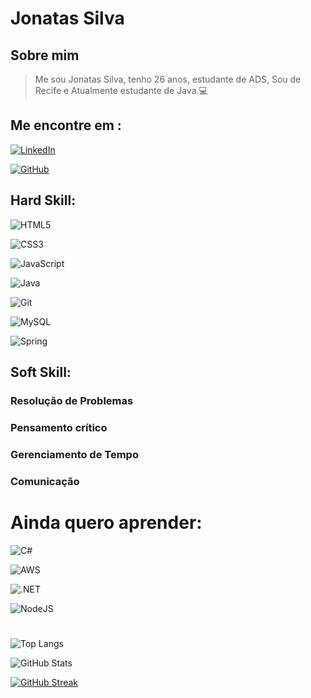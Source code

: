 # Jonatas Silva

## Sobre mim

> Me sou Jonatas Silva, tenho 26 anos, estudante de ADS, Sou de Recife e Atualmente estudante de Java.💻

## Me encontre em :

[![LinkedIn](https://img.shields.io/badge/LinkedIn-0077B5?style=for-the-badge&logo=linkedin&logoColor=white)](https://www.linkedin.com/in/jonatas-silva-a37b52217/)


[![GitHub](https://img.shields.io/badge/GitHub-100000?style=for-the-badge&logo=github&logoColor=white)](https://github.com/Jonatas2402)


## Hard Skill:
![HTML5](https://img.shields.io/badge/HTML5-E34F26?style=for-the-badge&logo=html5&logoColor=white)

![CSS3](https://img.shields.io/badge/CSS3-1572B6?style=for-the-badge&logo=css3&logoColor=white)

![JavaScript](https://img.shields.io/badge/JavaScript-F7DF1E?style=for-the-badge&logo=javascript&logoColor=black)

![Java](https://img.shields.io/badge/java-%23ED8B00.svg?style=for-the-badge&logo=openjdk&logoColor=white)

![Git](https://img.shields.io/badge/GIT-E44C30?style=for-the-badge&logo=git&logoColor=white)

![MySQL](https://img.shields.io/badge/MySQL-00000F?style=for-the-badge&logo=mysql&logoColor=white)

![Spring](https://img.shields.io/badge/spring-%236DB33F.svg?style=for-the-badge&logo=spring&logoColor=white)



## Soft Skill:

### Resolução de Problemas

### Pensamento crítico

### Gerenciamento de Tempo

### Comunicação


# Ainda quero aprender:



![C#](https://img.shields.io/badge/C%23-239120?style=for-the-badge&logo=c-sharp&logoColor=white)

![AWS](https://img.shields.io/badge/AWS-000.svg?style=for-the-badge&logo=amazon-aws&logoColor=white)

![.NET](https://img.shields.io/badge/.NET-5C2D91?style=for-the-badge&logo=.net&logoColor=white)

![NodeJS](https://img.shields.io/badge/node.js-6DA55F?style=for-the-badge&logo=node.js&logoColor=white)

#
#

![Top Langs](https://github-readme-stats-git-masterrstaa-rickstaa.vercel.app/api/top-langs/?username=Jonatas2402&bg_color=000&border_color=30A3DC&title_color=E94D5F&text_color=FFF)

![GitHub Stats](https://github-readme-stats.vercel.app/api?username=Jonatas2402&theme=transparent&bg_color=000&border_color=30A3DC&show_icons=true&icon_color=30A3DC&title_color=E94D5F&text_color=FFF)

[![GitHub Streak](https://streak-stats.demolab.com/?user=Jonatas2402&theme=bear&background=000&border=30A3DC&dates=FFF)](https://git.io/streak-stat)
